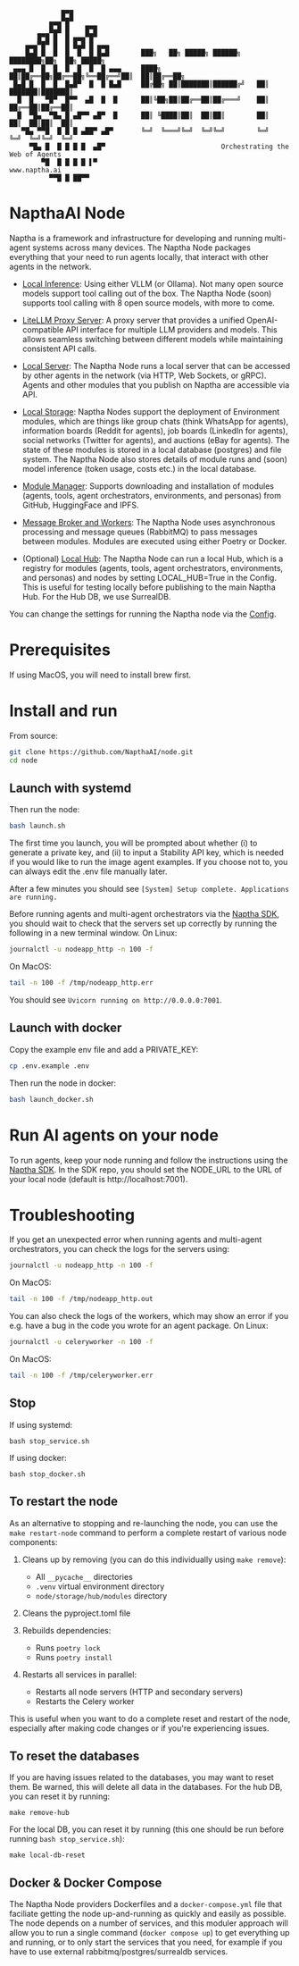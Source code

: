                  █▀█                  
              ▄▄▄▀█▀            
              █▄█ █    █▀█        
           █▀█ █  █ ▄▄▄▀█▀      
        ▄▄▄▀█▀ █  █ █▄█ █ ▄▄▄       
        █▄█ █  █  █  █  █ █▄█        ███╗   ██╗ █████╗ ██████╗ ████████╗██╗  ██╗ █████╗ 
     ▄▄▄ █  █  █  █  █  █  █ ▄▄▄     ████╗  ██║██╔══██╗██╔══██╗╚══██╔══╝██║  ██║██╔══██╗
     █▄█ █  █  █  █▄█▀  █  █ █▄█     ██╔██╗ ██║███████║██████╔╝   ██║   ███████║███████║
      █  █   ▀█▀  █▀▀  ▄█  █  █      ██║╚██╗██║██╔══██║██╔═══╝    ██║   ██╔══██║██╔══██║
      █  ▀█▄  ▀█▄ █ ▄█▀▀ ▄█▀  █      ██║ ╚████║██║  ██║██║        ██║   ██║  ██║██║  ██║
       ▀█▄ ▀▀█  █ █ █ ▄██▀ ▄█▀       ╚═╝  ╚═══╝╚═╝  ╚═╝╚═╝        ╚═╝   ╚═╝  ╚═╝╚═╝  ╚═╝
         ▀█▄ █  █ █ █ █  ▄█▀                             Orchestrating the Web of Agents
            ▀█  █ █ █ █ ▌▀                                                 www.naptha.ai
              ▀▀█ █ ██▀▀                                                    
 

# NapthaAI Node  

Naptha is a framework and infrastructure for developing and running multi-agent systems across many devices. The Naptha Node packages everything that your need to run agents locally, that interact with other agents in the network. 

- [Local Inference](node/vllm/): Using either VLLM (or Ollama). Not many open source models support tool calling out of the box. The Naptha Node (soon) supports tool calling with 8 open source models, with more to come.
- [LiteLLM Proxy Server](node/litellm): A proxy server that provides a unified OpenAI-compatible API interface for multiple LLM providers and models. This allows seamless switching between different models while maintaining consistent API calls.
- [Local Server](node/server): The Naptha Node runs a local server that can be accessed by other agents in the network (via HTTP, Web Sockets, or gRPC). Agents and other modules that you publish on Naptha are accessible via API.
- [Local Storage](node/storage/db): Naptha Nodes support the deployment of Environment modules, which are things like group chats (think WhatsApp for agents), information boards (Reddit for agents), job boards (LinkedIn for agents), social networks (Twitter for agents), and auctions (eBay for agents). The state of these modules is stored in a local database (postgres) and file system. The Naptha Node also stores details of module runs and (soon) model inference (token usage, costs etc.) in the local database.
- [Module Manager](node/module_manager.py): Supports downloading and installation of modules (agents, tools, agent orchestrators, environments, and personas) from GitHub, HuggingFace and IPFS. 
- [Message Broker and Workers](node/worker/): The Naptha Node uses asynchronous processing and message queues (RabbitMQ) to pass messages between modules. Modules are executed using either Poetry or Docker. 

- (Optional) [Local Hub](node/storage/hub): The Naptha Node can run a local Hub, which is a registry for modules (agents, tools, agent orchestrators, environments, and personas) and nodes by setting LOCAL_HUB=True in the Config. This is useful for testing locally before publishing to the main Naptha Hub. For the Hub DB, we use SurrealDB.

You can change the settings for running the Naptha node via the [Config](node/config.py).

# Prerequisites

If using MacOS, you will need to install brew first.

# Install and run

From source:

```bash
git clone https://github.com/NapthaAI/node.git
cd node
```

## Launch with systemd

Then run the node:

```bash
bash launch.sh
```

The first time you launch, you will be prompted about whether (i) to generate a private key, and (ii) to input a Stability API key, which is needed if you would like to run the image agent examples. If you choose not to, you can always edit the .env file manually later.

After a few minutes you should see ```[System] Setup complete. Applications are running.```


Before running agents and multi-agent orchestrators via the [Naptha SDK](https://github.com/NapthaAI/naptha-sdk), you should wait to check that the servers set up correctly by running the following in a new terminal window. On Linux:

```bash
journalctl -u nodeapp_http -n 100 -f
```

On MacOS:

```bash
tail -n 100 -f /tmp/nodeapp_http.err
```

You should see ```Uvicorn running on http://0.0.0.0:7001```. 

## Launch with docker

Copy the example env file and add a PRIVATE_KEY:

```bash
cp .env.example .env
```

Then run the node in docker:

```bash
bash launch_docker.sh
```

# Run AI agents on your node

To run agents, keep your node running and follow the instructions using the [Naptha SDK](https://github.com/NapthaAI/naptha-sdk). In the SDK repo, you should set the NODE_URL to the URL of your local node (default is http://localhost:7001).

# Troubleshooting

If you get an unexpected error when running agents and multi-agent orchestrators, you can check the logs for the servers using:

```bash
journalctl -u nodeapp_http -n 100 -f
```

On MacOS:

```bash
tail -n 100 -f /tmp/nodeapp_http.out
```

You can also check the logs of the workers, which may show an error if you e.g. have a bug in the code you wrote for an agent package. On Linux:

```bash
journalctl -u celeryworker -n 100 -f
```

On MacOS:

```bash
tail -n 100 -f /tmp/celeryworker.err
```

## Stop

If using systemd:

```
bash stop_service.sh
```

If using docker:

```
bash stop_docker.sh
```

## To restart the node

As an alternative to stopping and re-launching the node, you can use the `make restart-node` command to perform a complete restart of various node components:

1. Cleans up by removing (you can do this individually using `make remove`):
   - All `__pycache__` directories
   - `.venv` virtual environment directory 
   - `node/storage/hub/modules` directory

2. Cleans the pyproject.toml file

3. Rebuilds dependencies:
   - Runs `poetry lock`
   - Runs `poetry install` 

4. Restarts all services in parallel:
   - Restarts all node servers (HTTP and secondary servers)
   - Restarts the Celery worker

This is useful when you want to do a complete reset and restart of the node, especially after making code changes or if you're experiencing issues.

## To reset the databases

If you are having issues related to the databases, you may want to reset them. Be warned, this will delete all data in the databases. For the hub DB, you can reset it by running:

```
make remove-hub
```

For the local DB, you can reset it by running (this one should be run before running `bash stop_service.sh`):

```
make local-db-reset
```

## Docker & Docker Compose
The Naptha Node providers Dockerfiles and a `docker-compose.yml` file that faciliate getting the node 
up-and-running as quickly and easily as possible. The node depends on a number of services, and this moduler approach 
will allow you to run a single command (`docker compose up`) to get everything up and running, or to 
only start the services that you need, for example if you have to use external rabbitmq/postgres/surrealdb services.